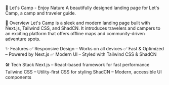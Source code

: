 📌 Let's Camp - Enjoy Nature
A beautifully designed landing page for Let's Camp, a camp and traveler guide.


🚀 Overview
Let's Camp is a sleek and modern landing page built with Next.js, Tailwind CSS, and ShadCN. It introduces travelers and campers to an exciting platform that offers offline maps and community-driven adventure spots.

✨ Features
✅ Responsive Design – Works on all devices
✅ Fast & Optimized – Powered by Next.js
✅ Modern UI – Styled with Tailwind CSS & ShadCN

🛠️ Tech Stack
Next.js – React-based framework for fast performance
Tailwind CSS – Utility-first CSS for styling
ShadCN – Modern, accessible UI components
